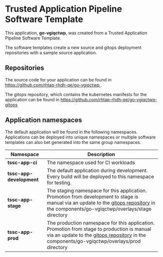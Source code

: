 # Trusted Application Pipeline Software Template

This application, **go-vgiqctwp**, was created from a Trusted Application Pipeline Software Template.

The software templates create a new source and gitops deployment repositories with a sample source application. 

## Repositories

The source code for your application can be found in [https://github.com/rhtap-rhdh-qe/go-vgiqctwp ](https://github.com/rhtap-rhdh-qe/go-vgiqctwp ).
 
The gitops repository, which contains the kubernetes manifests for the application can be found in 
[https://github.com/rhtap-rhdh-qe/go-vgiqctwp-gitops ](https://github.com/rhtap-rhdh-qe/go-vgiqctwp-gitops ) 

## Application namespaces 

The default application will be found in the following namespaces. Applications can be deployed into unique namespaces or multiple software templates can also bet generated into the same group namespaces.  

|  Namespace   |  Description   |  
| -------- | -------- |
| **tssc-app-ci** | The namespace used for CI workloads |
| **tssc-app-development** | The default application during development. Every build will be deployed to this namespace for testing. |
| **tssc-app-stage** | The staging namespace for this application. Promotion from development to stage is manual via an update to the [gitops repository](https://github.com/rhtap-rhdh-qe/go-vgiqctwp-gitops ) in the components/go-vgiqctwp/overlays/stage directory |
| **tssc-app-prod** | The production namespace for this application. Promotion from stage to production is manual via an update to the [gitops repository](https://github.com/rhtap-rhdh-qe/go-vgiqctwp-gitops ) in the components/go-vgiqctwp/overlays/prod directory |